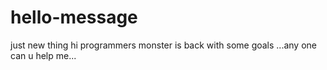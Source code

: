 # hello-message
just new thing
 hi programmers
  monster is back with some goals ...any one can u help me...
